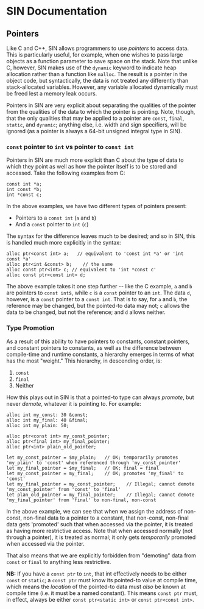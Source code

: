 # SIN Documentation
## Pointers

Like C and C++, SIN allows programmers to use *pointers* to access data. This is particularly useful, for example, when one wishes to pass large objects as a function parameter to save space on the stack. Note that unlike C, however, SIN makes use of the `dynamic` keyword to indicate heap allocation rather than a function like `malloc`. The result is a pointer in the object code, but syntactically, the data is not treated any differently than stack-allocated variables. However, any variable allocated dynamically must be freed lest a memory leak occurs.

Pointers in SIN are very explicit about separating the qualities of the pointer from the qualities of the data to which the pointer is pointing. Note, though, that the only qualities that may be applied to a pointer are `const`, `final`, `static`, and `dynamic`; anything else, i.e. width and sign specifiers, will be ignored (as a pointer is always a 64-bit unsigned integral type in SIN).

### ```const``` pointer to ```int``` vs pointer to ```const int```

Pointers in SIN are much more explicit than C about the type of data to which they point as well as how the pointer itself is to be stored and accessed. Take the following examples from C:

    const int *a;
    int const *b;
    int *const c;

In the above examples, we have two different types of pointers present:

* Pointers to a ```const int``` (`a` and `b`)
* And a ```const``` pointer to ```int``` (`c`)

The syntax for the difference leaves much to be desired; and so in SIN, this is handled much more explicitly in the syntax:

    alloc ptr<const int> a;   // equivalent to 'const int *a' or 'int const *a'
    alloc ptr<int &const> b;    // the same
    alloc const ptr<int> c; // equivalent to 'int *const c'
    alloc const ptr<const int> d;

The above example takes it one step further -- like the C example, ```a``` and ```b``` are pointers to ```const int```s, while ```c``` is a ```const``` pointer to an ```int```. The data ```d```, however, is a ```const``` pointer to a ```const int```. That is to say, for ```a``` and ```b```, the reference may be changed, but the pointed-to data may not; ```c``` allows the data to be changed, but not the reference; and ```d``` allows neither.

### Type Promotion

As a result of this ability to have pointers to constants, constant pointers, and constant pointers to constants, as well as the difference between compile-time and runtime constants, a hierarchy emerges in terms of what has the most "weight." This hierarchy, in descending order, is:

1. ```const```
2. ```final```
3. Neither

How this plays out in SIN is that a pointed-to type can always *promote*, but never *demote*, whatever it is pointing to. For example:

    alloc int my_const: 30 &const;
    alloc int my_final: 40 &final;
    alloc int my_plain: 50;

    alloc ptr<const int> my_const_pointer;
    alloc ptr<final int> my_final_pointer;
    alloc ptr<int> plain_old_pointer;

    let my_const_pointer = $my_plain;   // OK; temporarily promotes 'my_plain' to 'const' when referenced through 'my_const_pointer'
    let my_final_pointer = $my_final;   // OK; final = final
    let my_const_pointer = my_final;    // OK; promotes 'my_final' to 'const'
    let my_final_pointer = my_const_pointer;    // Illegal; cannot demote 'my_const_pointer' from 'const' to 'final'
    let plan_old_pointer = my_final_pointer;    // Illegal; cannot demote 'my_final_pointer' from 'final' to non-final, non-const

In the above example, we can see that when we assign the address of non-const, non-final data to a pointer to a constant, that non-const, non-final data gets 'promoted' such that when accessed via the pointer, it is treated as having more restrictive access. Note that when accessed normally (not through a pointer), it is treated as normal; it only gets *temporarily* promoted when accessed via the pointer.

That also means that we are explicitly forbidden from "demoting" data from `const` or `final` to anything less restrictive.

**NB:** If you have a `const ptr` to `int`, that int effectively needs to be either `const` or `static`; a `const ptr` must know its pointed-to value at compile time, which means the *location* of the pointed-to data must *also* be known at compile time (i.e. it must be a named constant). This means `const ptr` must, in effect, always be either `const ptr<static int>` or `const ptr<const int>`.
